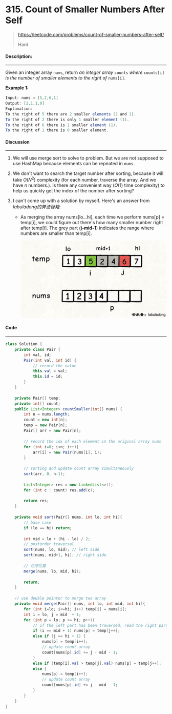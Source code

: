 # 315. Count of Smaller Numbers After Self

> https://leetcode.com/problems/count-of-smaller-numbers-after-self/
>
> Hard

#### Description:

---

Given an integer array `nums`, return *an integer array* `counts` *where* `counts[i]` *is the number of smaller elements to the right of* `nums[i]`.

**Example 1:**

```Java
Input: nums = [5,2,6,1]
Output: [2,1,1,0]
Explanation:
To the right of 5 there are 2 smaller elements (2 and 1).
To the right of 2 there is only 1 smaller element (1).
To the right of 6 there is 1 smaller element (1).
To the right of 1 there is 0 smaller element.
```



#### Discussion

---

1. We will use merge sort to solve to problem. But we are not supposed to use HashMap because elements can be repeated in `nums`.

2. We don't want to search the target number after sorting, because it will take $O(N^2)$ complexity (for each number, traverse the array. And we have $n$ numbers.). Is there any convenient way ($O(1)$ time complexity) to help us quickly get the index of the number after sorting?

3. I can't come up with a solution by myself. Here's an answer from *labuladong的算法秘籍*:

   * As merging the array nums[lo...hi], each time we perform nums[p] = temp[i], we could figure out there's how many smaller number right after temp[i]. The grey part (**j-mid-1**) indicates the range where numbers are smaller than temp[i].  

     <img src="assets/image-20220914132630891.png" alt="image-20220914132630891" style="zoom:50%;" />

#### Code

----

```Java
class Solution {
  	private class Pair {
    	int val, id;
      	Pair(int val, int id) {
        	// record the value
          	this.val = val;
          	this.id = id;
      	}
    }
  	
  	private Pair[] temp;
  	private int[] count;
    public List<Integer> countSmaller(int[] nums) {
        int n = nums.length;
        count = new int[n];
        temp = new Pair[n];
        Pair[] arr = new Pair[n];
        
        // record the idx of each element in the original array nums
        for (int i=0; i<n; i++){
            arr[i] = new Pair(nums[i], i);
        }
        
        // sorting and update count array simultaneously
        sort(arr, 0, n-1);
        
        List<Integer> res = new LinkedList<>();
        for (int c : count) res.add(c); 
        
        return res;
    }
  
  	private void sort(Pair[] nums, int lo, int hi){
        // base case
        if (lo == hi) return;
            
        int mid = lo + (hi - lo) / 2;
        // postorder traversal
        sort(nums, lo, mid); // left side
        sort(nums, mid+1, hi); // right side
            
        // 后序位置
        merge(nums, lo, mid, hi);

        return;
    }
    
    // use double pointer to merge two array
    private void merge(Pair[] nums, int lo, int mid, int hi){
        for (int i=lo; i<=hi; i++) temp[i] = nums[i];
        int i = lo, j = mid  + 1;
        for (int p = lo; p <= hi; p++){
            // if the left part has been traversed, read the right part
            if (i == mid + 1) nums[p] = temp[j++];
            else if (j == hi + 1) {
              	nums[p] = temp[i++];
              	// update count array
              	count[nums[p].id] += j - mid - 1;
            }
            else if (temp[i].val > temp[j].val) nums[p] = temp[j++];
            else {
              	nums[p] = temp[i++];
              	// update count array
              	count[nums[p].id] += j - mid - 1;
            }
        }
    }
}

```

